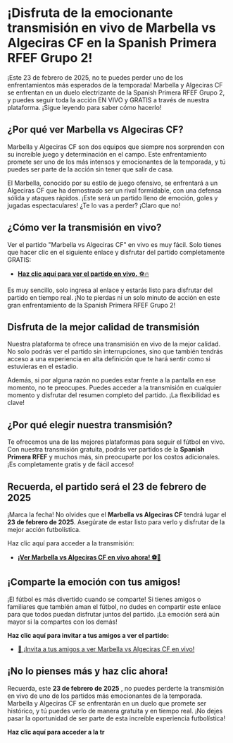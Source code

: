 # ¡Disfruta de la emocionante transmisión en vivo de Marbella vs Algeciras CF en la Spanish Primera RFEF Grupo 2!

¡Este 23 de febrero de 2025, no te puedes perder uno de los enfrentamientos más esperados de la temporada! Marbella y Algeciras CF se enfrentan en un duelo electrizante de la Spanish Primera RFEF Grupo 2, y puedes seguir toda la acción EN VIVO y GRATIS a través de nuestra plataforma. ¡Sigue leyendo para saber cómo hacerlo!

## ¿Por qué ver Marbella vs Algeciras CF?

Marbella y Algeciras CF son dos equipos que siempre nos sorprenden con su increíble juego y determinación en el campo. Este enfrentamiento promete ser uno de los más intensos y emocionantes de la temporada, y tú puedes ser parte de la acción sin tener que salir de casa.

El Marbella, conocido por su estilo de juego ofensivo, se enfrentará a un Algeciras CF que ha demostrado ser un rival formidable, con una defensa sólida y ataques rápidos. ¡Este será un partido lleno de emoción, goles y jugadas espectaculares! ¿Te lo vas a perder? ¡Claro que no!

## ¿Cómo ver la transmisión en vivo?

Ver el partido "Marbella vs Algeciras CF" en vivo es muy fácil. Solo tienes que hacer clic en el siguiente enlace y disfrutar del partido completamente GRATIS:

- [**Haz clic aquí para ver el partido en vivo.** ⚽🔥](https://tinyurl.com/livestreamfreeo?st=Marbella+vs+Algeciras+CF&si=gh)

Es muy sencillo, solo ingresa al enlace y estarás listo para disfrutar del partido en tiempo real. ¡No te pierdas ni un solo minuto de acción en este gran enfrentamiento de la Spanish Primera RFEF Grupo 2!

## Disfruta de la mejor calidad de transmisión

Nuestra plataforma te ofrece una transmisión en vivo de la mejor calidad. No solo podrás ver el partido sin interrupciones, sino que también tendrás acceso a una experiencia en alta definición que te hará sentir como si estuvieras en el estadio.

Además, si por alguna razón no puedes estar frente a la pantalla en ese momento, no te preocupes. Puedes acceder a la transmisión en cualquier momento y disfrutar del resumen completo del partido. ¡La flexibilidad es clave!

## ¿Por qué elegir nuestra transmisión?

Te ofrecemos una de las mejores plataformas para seguir el fútbol en vivo. Con nuestra transmisión gratuita, podrás ver partidos de la **Spanish Primera RFEF** y muchos más, sin preocuparte por los costos adicionales. ¡Es completamente gratis y de fácil acceso!

## Recuerda, el partido será el 23 de febrero de 2025

¡Marca la fecha! No olvides que el **Marbella vs Algeciras CF** tendrá lugar el **23 de febrero de 2025**. Asegúrate de estar listo para verlo y disfrutar de la mejor acción futbolística.

Haz clic aquí para acceder a la transmisión:

- [**¡Ver Marbella vs Algeciras CF en vivo ahora! ⚽🎉**](https://tinyurl.com/livestreamfreeo?st=Marbella+vs+Algeciras+CF&si=gh)

## ¡Comparte la emoción con tus amigos!

¡El fútbol es más divertido cuando se comparte! Si tienes amigos o familiares que también aman el fútbol, no dudes en compartir este enlace para que todos puedan disfrutar juntos del partido. ¡La emoción será aún mayor si la compartes con los demás!

**Haz clic aquí para invitar a tus amigos a ver el partido:**

- [🔗 ¡Invita a tus amigos a ver Marbella vs Algeciras CF en vivo!](https://tinyurl.com/livestreamfreeo?st=Marbella+vs+Algeciras+CF&si=gh)

## ¡No lo pienses más y haz clic ahora!

Recuerda, este **23 de febrero de 2025** , no puedes perderte la transmisión en vivo de uno de los partidos más emocionantes de la temporada. Marbella y Algeciras CF se enfrentarán en un duelo que promete ser histórico, y tú puedes verlo de manera gratuita y en tiempo real. ¡No dejes pasar la oportunidad de ser parte de esta increíble experiencia futbolística!

**Haz clic aquí para acceder a la tr**
